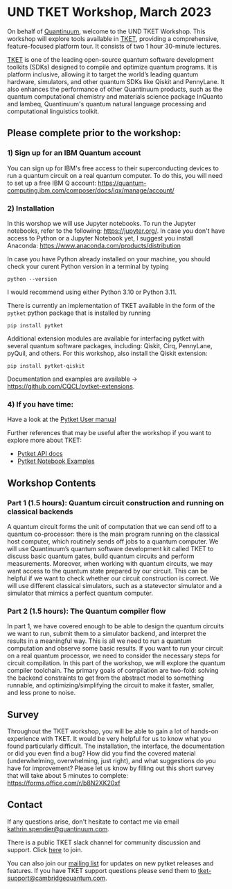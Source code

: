 # UND TKET Workshop, March 2023

On behalf of [Quantinuum](https://www.quantinuum.com/), welcome to the UND TKET Workshop. This workshop will explore tools available in [TKET](https://www.quantinuum.com/developers/tket), providing a comprehensive, feature-focused platform tour. It consists of two 1 hour 30-minute lectures.

[TKET](https://www.quantinuum.com/developers/tket) is one of the leading open-source quantum software development toolkits (SDKs) designed to compile and optimize quantum programs. It is platform inclusive, allowing it to target the world’s leading quantum hardware, simulators, and other quantum SDKs like Qiskit and PennyLane. It also enhances the performance of other Quantinuum products, such as the quantum computational chemistry and materials science package InQuanto and lambeq, Quantinuum's quantum natural language processing and computational linguistics toolkit. 

## Please complete prior to the workshop:
### 1) Sign up for an IBM Quantum account
You can sign up for IBM's free access to their superconducting devices to run a quantum circuit on a real quantum computer. To do this, you will need to set up a free IBM Q account: 
https://quantum-computing.ibm.com/composer/docs/iqx/manage/account/

### 2) Installation

In this worshop we will use Jupyter notebooks. To run the Jupyter notebooks, refer to the following: https://jupyter.org/. In case you don't have access to Python or a Jupyter Notebook yet, I suggest you install Anaconda: https://www.anaconda.com/products/distribution

In case you have Python already installed on your machine, you should check your curent Python version in a terminal by typing

`python --version`

I would recommend using either Python 3.10 or Python 3.11.

There is currently an implementation of TKET available in the form of the `pytket` python package that is installed by running 

`pip install pytket`

Additional extension modules are available for interfacing pytket with several quantum software packages, including: Qiskit, Cirq, PennyLane, pyQuil, and others. For this workshop, also install the Qiskit extension:

`pip install pytket-qiskit` 

Documentation and examples are available → https://github.com/CQCL/pytket-extensions.

### 4) If you have time:
Have a look at the [Pytket User manual](https://cqcl.github.io/pytket/manual/index.html)

Further references that may be useful after the workshop if you want to explore more about TKET:
- [Pytket API docs](https://cqcl.github.io/tket/pytket/api/)
- [Pytket Notebook Examples](https://github.com/CQCL/pytket/tree/main/examples)


## Workshop Contents

### Part 1 (1.5 hours): Quantum circuit construction and running on classical backends
A quantum circuit forms the unit of computation that we can send off to a quantum co-processor: there is the main program running on the classical host computer, which routinely sends off jobs to a quantum computer. We will use Quantinuum’s quantum software development kit called TKET to discuss basic quantum gates, build quantum circuits and perform measurements. Moreover, when working with quantum circuits, we may want access to the quantum state prepared by our circuit. This can be helpful if we want to check whether our circuit construction is correct. We will use different classical simulators, such as a statevector simulator and a simulator that mimics a perfect quantum computer. 

### Part 2 (1.5 hours): The Quantum compiler flow
In part 1, we have covered enough to be able to design the quantum circuits we want to run, submit them to a simulator backend, and interpret the results in a meaningful way. This is all we need to run a quantum computation and observe some basic results. If you want to run your circuit on a real quantum processor, we need to consider the necessary steps for circuit compilation. In this part of the workshop, we will explore the quantum compiler toolchain. The primary goals of compilation are two-fold: solving the backend constraints to get from the abstract model to something runnable, and optimizing/simplifying the circuit to make it faster, smaller, and less prone to noise.


## Survey
Throughout the TKET workshop, you will be able to gain a lot of hands-on experience with TKET. It would be very helpful for us to know what you found particularly difficult. The installation, the interface, the documentation or did you even find a bug? How did you find the covered material (underwhelming, overwhelming, just right), and what suggestions do you have for improvement? Please let us know by filling out this short survey that will take about 5 minutes to complete:
https://forms.office.com/r/b8N2XK20xf

## Contact
If any questions arise, don't hesitate to contact me via email
[kathrin.spendier@quantinuum.com](mailto:kathrin.spendier@quantinuum.com). 

There is a public TKET slack channel for community discussion and support. Click [here](https://tketusers.slack.com/join/shared_invite/zt-18qmsamj9-UqQFVdkRzxnXCcKtcarLRA#/shared-invite/email) to join. 

You can also join our [mailing list](https://list.cambridgequantum.com/cgi-bin/mailman/listinfo/tket-users) for updates on new pytket releases and features. If you have TKET support questions please send them to [tket-support@cambridgequantum.com](mailto:tket-support@cambridgequantum.com).
